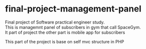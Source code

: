 # final-project-management-panel
Final project of Software practical engineer study.<br>
This is managemnt panel of subscribers in gym that call SpaceGym.<br>
It part of project the other part is mobile app for subscribers<br>

This part of the project is base on self mvc structure in PHP 
